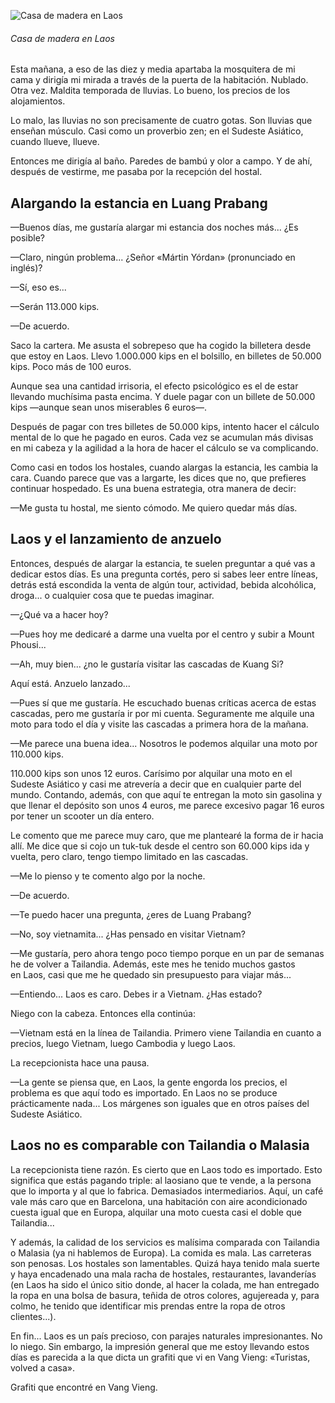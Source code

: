 ![Casa de madera en Laos](https://lh3.googleusercontent.com/pnZVKXaRxkVQOBb1DnBfUZN0uP33Tpwjab2J5ee2Zojo7DKAgEwhyelbCRC-RM_FfTOUfSsKiD775p6jMWV4CMHKz1X8s1K8LQyCMyinwduI_50kw2crA1NKBGDwJQE-cNTjQjHJwfijPxxaVmx0d4QCAUXqMXvh6dtCM9ugrB-VOADN_xoBd6MuzKUZA786f7WgAsx4g1j-EoB-eEF-GmrsWUM-xQRKMAFPmRKw_uFHrp9DN5xx8h0iZPwnQful-y7RKaVoOupZAC6CfwC2xHZ_LixWzrJQ7aVhSnJIArl-pKmsB_x7b4AOyL0CY5wY_UlUo7u7Jk0HQoBdVL1xfjkacJTLEz5TKyEGnDBRH-N8k9SQiD8638MKRyIan4G3mqoDhgSrsEJvhqVmwoKygAczTxWNsUt7qSPocFoEEgBvmDmoY1haTsJXjFPZJZreqLxZfXqX395CNYta3oKu3g0jBPPoaB-yUrFY01BuNTpCF1nvC615Z7cvsKMpqNlCgtThkswKLE-eAw4nxC2G1Dg8WYABInFnZx9y0oHjOu_AJIjQHlnsknp7Fg2C2fpoOURtvE11Fqpc0fkbF2niK5N6L5maQo8dJE3Ir3jX28tDpwkxeszBme9bd5TMHfiaLNrSLiD5PpHRzbbsP-DXyjkCdyu7PwXXUS8IuVfE5xWxD3Q=w800-n)

###### Casa de madera en Laos

Esta mañana, a eso de las diez y media apartaba la mosquitera de mi cama y dirigía mi mirada a través de la puerta de la habitación. Nublado. Otra vez. Maldita temporada de lluvias. Lo bueno, los precios de los alojamientos.

Lo malo, las lluvias no son precisamente de cuatro gotas. Son lluvias que enseñan músculo. Casi como un proverbio zen; en el Sudeste Asiático, cuando llueve, llueve.

Entonces me dirigía al baño. Paredes de bambú y olor a campo. Y de ahí, después de vestirme, me pasaba por la recepción del hostal.

## Alargando la estancia en Luang Prabang

—Buenos días, me gustaría alargar mi estancia dos noches más... ¿Es posible?

—Claro, ningún problema... ¿Señor «Mártin Yórdan» (pronunciado en inglés)?

—Sí, eso es...

—Serán 113.000 kips.

—De acuerdo.

Saco la cartera. Me asusta el sobrepeso que ha cogido la billetera desde que estoy en Laos. Llevo 1.000.000 kips en el bolsillo, en billetes de 50.000 kips. Poco más de 100 euros.

Aunque sea una cantidad irrisoria, el efecto psicológico es el de estar llevando muchísima pasta encima. Y duele pagar con un billete de 50.000 kips —aunque sean unos miserables 6 euros—.

Después de pagar con tres billetes de 50.000 kips, intento hacer el cálculo mental de lo que he pagado en euros. Cada vez se acumulan más divisas en mi cabeza y la agilidad a la hora de hacer el cálculo se va complicando.

Como casi en todos los hostales, cuando alargas la estancia, les cambia la cara. Cuando parece que vas a largarte, les dices que no, que prefieres continuar hospedado. Es una buena estrategia, otra manera de decir:

—Me gusta tu hostal, me siento cómodo. Me quiero quedar más días.

## Laos y el lanzamiento de anzuelo

Entonces, después de alargar la estancia, te suelen preguntar a qué vas a dedicar estos días. Es una pregunta cortés, pero si sabes leer entre líneas, detrás está escondida la venta de algún tour, actividad, bebida alcohólica, droga... o cualquier cosa que te puedas imaginar.

—¿Qué va a hacer hoy?

—Pues hoy me dedicaré a darme una vuelta por el centro y subir a Mount Phousi...

—Ah, muy bien... ¿no le gustaría visitar las cascadas de Kuang Si?

Aquí está. Anzuelo lanzado...

—Pues sí que me gustaría. He escuchado buenas críticas acerca de estas cascadas, pero me gustaría ir por mi cuenta. Seguramente me alquile una moto para todo el día y visite las cascadas a primera hora de la mañana.

—Me parece una buena idea... Nosotros le podemos alquilar una moto por 110.000 kips.

110.000 kips son unos 12 euros. Carísimo por alquilar una moto en el Sudeste Asiático y casi me atrevería a decir que en cualquier parte del mundo. Contando, además, con que aquí te entregan la moto sin gasolina y que llenar el depósito son unos 4 euros, me parece excesivo pagar 16 euros por tener un scooter un día entero.

Le comento que me parece muy caro, que me plantearé la forma de ir hacia allí. Me dice que si cojo un tuk-tuk desde el centro son 60.000 kips ida y vuelta, pero claro, tengo tiempo limitado en las cascadas.

—Me lo pienso y te comento algo por la noche.

—De acuerdo.

—Te puedo hacer una pregunta, ¿eres de Luang Prabang?

—No, soy vietnamita... ¿Has pensado en visitar Vietnam?

—Me gustaría, pero ahora tengo poco tiempo porque en un par de semanas he de volver a Tailandia. Además, este mes he tenido muchos gastos en Laos, casi que me he quedado sin presupuesto para viajar más...

—Entiendo... Laos es caro. Debes ir a Vietnam. ¿Has estado?

Niego con la cabeza. Entonces ella continúa:

—Vietnam está en la línea de Tailandia. Primero viene Tailandia en cuanto a precios, luego Vietnam, luego Cambodia y luego Laos.

La recepcionista hace una pausa.

—La gente se piensa que, en Laos, la gente engorda los precios, el problema es que aquí todo es importado. En Laos no se produce prácticamente nada... Los márgenes son iguales que en otros países del Sudeste Asiático.

## Laos no es comparable con Tailandia o Malasia

La recepcionista tiene razón. Es cierto que en Laos todo es importado. Esto significa que estás pagando triple: al laosiano que te vende, a la persona que lo importa y al que lo fabrica. Demasiados intermediarios. Aquí, un café vale más caro que en Barcelona, una habitación con aire acondicionado cuesta igual que en Europa, alquilar una moto cuesta casi el doble que Tailandia...

Y además, la calidad de los servicios es malísima comparada con Tailandia o Malasia (ya ni hablemos de Europa). La comida es mala. Las carreteras son penosas. Los hostales son lamentables. Quizá haya tenido mala suerte y haya encadenado una mala racha de hostales, restaurantes, lavanderías (en Laos ha sido el único sitio donde, al hacer la colada, me han entregado la ropa en una bolsa de basura, teñida de otros colores, agujereada y, para colmo, he tenido que identificar mis prendas entre la ropa de otros clientes...).

En fin... Laos es un país precioso, con parajes naturales impresionantes. No lo niego. Sin embargo, la impresión general que me estoy llevando estos días es parecida a la que dicta un grafiti que vi en Vang Vieng: «Turistas, volved a casa».


Grafiti que encontré en Vang Vieng.